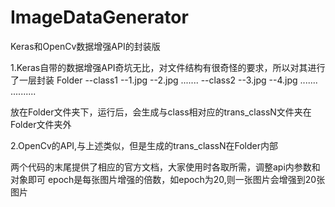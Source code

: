 # ImageDataGenerator
Keras和OpenCv数据增强API的封装版

1.Keras自带的数据增强API奇坑无比，对文件结构有很奇怪的要求，所以对其进行了一层封装
Folder
  --class1
    --1.jpg
    --2.jpg
    .......
  --class2
    --3.jpg
    --4.jpg
    .......
  ..........
  
  放在Folder文件夹下，运行后，会生成与class相对应的trans_classN文件夹在Folder文件夹外
  
  
 2.OpenCv的API,与上述类似，但是生成的trans_classN在Folder内部
  
 
 两个代码的末尾提供了相应的官方文档，大家使用时各取所需，调整api内参数和对象即可
 epoch是每张图片增强的倍数，如epoch为20,则一张图片会增强到20张图片

